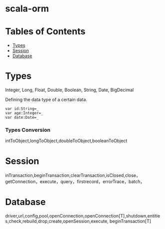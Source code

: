 # scala-orm

# Tables of Contents
* [Types](#types)
* [Session](#session)
* [Database](#database)

# Types
Integer, Long, Float, Double, Boolean, String, Date, BigDecimal

Defining the data type of a certain data.

    var id:String=_
    var age:Integer=_
    var date:Date=_

### Types Conversion
intToObject,longToObject,doubleToObject,booleanToObject

# Session
inTransaction,beginTransaction,clearTransaction,isClosed,close，getConnection，execute，query，firstrecord，errorTrace，batch，

# Database
driver,url,config,pool,openConnection,openConnection[T],shutdown,entities,check,rebuild,drop,create,openSession,execute,
beginTransaction[T]
